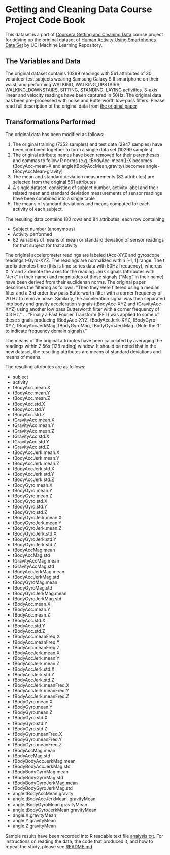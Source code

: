 # Getting and Cleaning Data Course Project Code Book

This dataset is a part of [Coursera Getting and Cleaning Data](https://class.coursera.org/getdata-015/) course project for tidying up the original dataset of [Human Activity Using Smartphones Data Set](http://archive.ics.uci.edu/ml/datasets/Human+Activity+Recognition+Using+Smartphones) by UCI Machine Learning Repository.

## The Variables and Data

The original dataset contains 10299 readings with 561 attributes of 30 volunteer test subjects wearing Samsung Galaxy S II smartphone on their waist, and performing WALKING, WALKING_UPSTAIRS, WALKING_DOWNSTAIRS, SITTING, STANDING, LAYING activities. 3-axis linear and velocity readings have been captured in 50Hz. The original data has been pre-processed with noise and Butterworth low-pass filters. Please read full description of the original data from [the original paper](http://archive.ics.uci.edu/ml/datasets/Human+Activity+Recognition+Using+Smartphones)

## Transformations Performed

The original data has been modified as follows:
1. The original training (7352 samples) and test data (2947 samples) have been combined together to form a single data set (10299 samples)
2. The original attribute names have been removed for their parentheses and commas to follow R norms (e.g. tBodyAcc-mean()-X becomes tBodyAcc-mean-X and angle(tBodyAccMean,gravity) becomes angle-tBodyAccMean-gravity)
3. The mean and standard deviation measurements (82 attributes) are selected from the original 561 attributes
4. A single dataset, consisting of subject number, activity label and their related mean and standard deviation measurements of sensor readings have been combined into a single table
5. The means of standard deviations and means computed for each activity of each subject.

The resulting data contains 180 rows and 84 attributes, each row containing
* Subject number (anonymous)
* Activity performed
* 82 variables of means of mean or standard deviation of sensor readings for that subject for that activity

The original accelerometer readings are labeled tAcc-XYZ and gyroscope readings t-Gyro-XYZ. The readings are normalized within [-1, 1] range. The t prefix denotes time (this is time series data with 50Hz frequency), whereas X, Y and Z denote the axes for the reading. Jerk signals (attributes with "Jerk" in their name) and magnitudes of those signals ("Mag" in their name) have been derived from their euclidenan norms.  The original paper describes the filtering as follows: "Then they were filtered using a median filter and a 3rd order low pass Butterworth filter with a corner frequency of 20 Hz to remove noise. Similarly, the acceleration signal was then separated into body and gravity acceleration signals (tBodyAcc-XYZ and tGravityAcc-XYZ) using another low pass Butterworth filter with a corner frequency of 0.3 Hz." ... "Finally a Fast Fourier Transform (FFT) was applied to some of these signals producing fBodyAcc-XYZ, fBodyAccJerk-XYZ, fBodyGyro-XYZ, fBodyAccJerkMag, fBodyGyroMag, fBodyGyroJerkMag. (Note the 'f' to indicate frequency domain signals)."

The means of the original attributes have been calculated by averaging the readings within 2.56s (128 rading) window. It should be noted that in the new dataset, the resulting attributes are means of standard deviations and means of means.

The resulting attributes are as follows:
* subject
* activity
* tBodyAcc.mean.X
* tBodyAcc.mean.Y
* tBodyAcc.mean.Z
* tBodyAcc.std.X
* tBodyAcc.std.Y
* tBodyAcc.std.Z
* tGravityAcc.mean.X
* tGravityAcc.mean.Y
* tGravityAcc.mean.Z
* tGravityAcc.std.X
* tGravityAcc.std.Y
* tGravityAcc.std.Z
* tBodyAccJerk.mean.X
* tBodyAccJerk.mean.Y
* tBodyAccJerk.mean.Z
* tBodyAccJerk.std.X
* tBodyAccJerk.std.Y
* tBodyAccJerk.std.Z
* tBodyGyro.mean.X
* tBodyGyro.mean.Y
* tBodyGyro.mean.Z
* tBodyGyro.std.X
* tBodyGyro.std.Y
* tBodyGyro.std.Z
* tBodyGyroJerk.mean.X
* tBodyGyroJerk.mean.Y
* tBodyGyroJerk.mean.Z
* tBodyGyroJerk.std.X
* tBodyGyroJerk.std.Y
* tBodyGyroJerk.std.Z
* tBodyAccMag.mean
* tBodyAccMag.std
* tGravityAccMag.mean
* tGravityAccMag.std
* tBodyAccJerkMag.mean
* tBodyAccJerkMag.std
* tBodyGyroMag.mean
* tBodyGyroMag.std
* tBodyGyroJerkMag.mean
* tBodyGyroJerkMag.std
* fBodyAcc.mean.X
* fBodyAcc.mean.Y
* fBodyAcc.mean.Z
* fBodyAcc.std.X
* fBodyAcc.std.Y
* fBodyAcc.std.Z
* fBodyAcc.meanFreq.X
* fBodyAcc.meanFreq.Y
* fBodyAcc.meanFreq.Z
* fBodyAccJerk.mean.X
* fBodyAccJerk.mean.Y
* fBodyAccJerk.mean.Z
* fBodyAccJerk.std.X
* fBodyAccJerk.std.Y
* fBodyAccJerk.std.Z
* fBodyAccJerk.meanFreq.X
* fBodyAccJerk.meanFreq.Y
* fBodyAccJerk.meanFreq.Z
* fBodyGyro.mean.X
* fBodyGyro.mean.Y
* fBodyGyro.mean.Z
* fBodyGyro.std.X
* fBodyGyro.std.Y
* fBodyGyro.std.Z
* fBodyGyro.meanFreq.X
* fBodyGyro.meanFreq.Y
* fBodyGyro.meanFreq.Z
* fBodyAccMag.mean
* fBodyAccMag.std
* fBodyBodyAccJerkMag.mean
* fBodyBodyAccJerkMag.std
* fBodyBodyGyroMag.mean
* fBodyBodyGyroMag.std
* fBodyBodyGyroJerkMag.mean
* fBodyBodyGyroJerkMag.std
* angle.tBodyAccMean.gravity
* angle.tBodyAccJerkMean..gravityMean
* angle.tBodyGyroMean.gravityMean
* angle.tBodyGyroJerkMean.gravityMean
* angle.X.gravityMean
* angle.Y.gravityMean
* angle.Z.gravityMean

Sample results have been recorded into R readable text file [analysis.txt](analysis.txt). For instructions on reading the data, the code that produced it, and how to repeat the study, please see [README.md](README.md).



